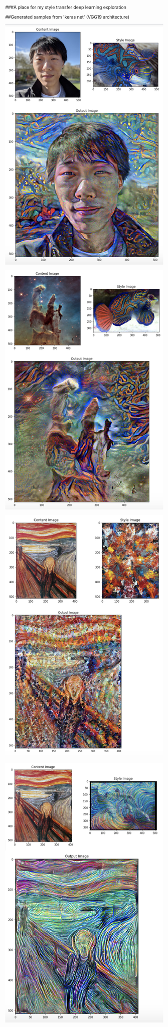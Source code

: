 ###A place for my style transfer deep learning exploration

##Generated samples from 'keras net' (VGG19 architecture)

![sample1](https://github.com/umarmomen/codingProjects/blob/master/styletransfer/images/Screen%20Shot%202019-12-06%20at%204.43.44%20PM.png)

![sample2](https://github.com/umarmomen/codingProjects/blob/master/styletransfer/images/Screen%20Shot%202019-12-06%20at%204.43.55%20PM.png)

![sample3](https://github.com/umarmomen/codingProjects/blob/master/styletransfer/images/Screen%20Shot%202019-12-06%20at%204.44.05%20PM.png)

![sample4](https://github.com/umarmomen/codingProjects/blob/master/styletransfer/images/Screen%20Shot%202019-12-06%20at%204.44.22%20PM.png)
